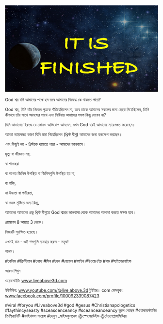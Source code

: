 ![Video cover image](../cover2.jpg "cover photo")

God শ্বর যদি আমাদের পক্ষে হন তবে আমাদের বিরুদ্ধে কে থাকতে পারে?

God শ্বর, যিনি তাঁর নিজের পুত্রকে বাঁচিয়েছিলেন না, তবে তাকে আমাদের সকলের জন্য ছেড়ে দিয়েছিলেন, তিনি কীভাবে তাঁর সাথে আনন্দের সাথে এবং নির্দ্বিধায় আমাদের সমস্ত কিছু দেবেন না?

যিনি আমাদের বিরুদ্ধে যে কোনও অভিযোগ আনবেন, যখন God শ্বরই আমাদের ন্যায়সঙ্গত করেছেন।

আমরা ন্যায়সঙ্গত কারণ যিনি মারা গিয়েছিলেন (খ্রিস্ট যীশু) আমাদের জন্য হস্তক্ষেপ করছেন।

এবং কিছুই নয় - খ্রিস্টকে থামাতে পারে - আমাদের ভালবাসে।

মৃত্যু বা জীবনও নয়,

বা শাসকরা

বা আগত জিনিস উপস্থিত বা জিনিসগুলি উপস্থিত হয় না,

বা শক্তি,

 না উচ্চতা বা গভীরতা,

বা সমস্ত সৃষ্টিতে অন্য কিছু,

আমাদের আমাদের প্রভু খ্রিস্ট যীশুতে God শ্বরের ভালবাসা থেকে আমাদের আলাদা করতে সক্ষম হবে।

রোমানস 8 আয়াত 3 থেকে।

বিজয়টি সুরক্ষিত হয়েছে।

এখনই যান - এই শব্দগুলি ব্যবহার করুন - সমৃদ্ধ!

শালম।

#বেলিভ #ক্রিস্টিয়ান #লোভ #সিন #হেল #হেভেন #ফাইথ #ইওয়েএইচ #গড #হাইগেরলাইফ

আরও শিখুন

ওয়েবসাইট: www.liveabove3d.com

ইউটিউব: www.youtube.com/@live.above.3d টুইটার। com  ফেসবুক: www.facebook.com/profile/100092339087423

#viral #foryou #Liveabove3d #god #gesus #Christianapologetics #faythincyseasty #sceascenceancy #sceanceanceancy ভুলে গেছেন #ওয়ান্ডারস্ট্যান্ডিং ক্রিশ্চিয়ানিটি #ফাইথভস সায়েন্স #দেখুন _মাইন্ডফুলনেস @স্পেসেরউইন্ড @টেচনোপ্লাসমিডিয়া